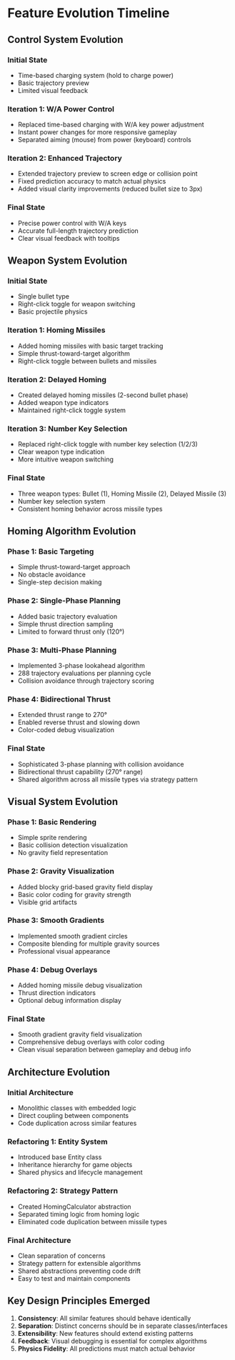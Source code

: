 # Feature Evolution Timeline

## Control System Evolution

### Initial State
- Time-based charging system (hold to charge power)
- Basic trajectory preview
- Limited visual feedback

### Iteration 1: W/A Power Control
- Replaced time-based charging with W/A key power adjustment
- Instant power changes for more responsive gameplay
- Separated aiming (mouse) from power (keyboard) controls

### Iteration 2: Enhanced Trajectory
- Extended trajectory preview to screen edge or collision point
- Fixed prediction accuracy to match actual physics
- Added visual clarity improvements (reduced bullet size to 3px)

### Final State
- Precise power control with W/A keys
- Accurate full-length trajectory prediction
- Clear visual feedback with tooltips

## Weapon System Evolution

### Initial State
- Single bullet type
- Right-click toggle for weapon switching
- Basic projectile physics

### Iteration 1: Homing Missiles
- Added homing missiles with basic target tracking
- Simple thrust-toward-target algorithm
- Right-click toggle between bullets and missiles

### Iteration 2: Delayed Homing
- Created delayed homing missiles (2-second bullet phase)
- Added weapon type indicators
- Maintained right-click toggle system

### Iteration 3: Number Key Selection
- Replaced right-click toggle with number key selection (1/2/3)
- Clear weapon type indication
- More intuitive weapon switching

### Final State
- Three weapon types: Bullet (1), Homing Missile (2), Delayed Missile (3)
- Number key selection system
- Consistent homing behavior across missile types

## Homing Algorithm Evolution

### Phase 1: Basic Targeting
- Simple thrust-toward-target approach
- No obstacle avoidance
- Single-step decision making

### Phase 2: Single-Phase Planning
- Added basic trajectory evaluation
- Simple thrust direction sampling
- Limited to forward thrust only (120°)

### Phase 3: Multi-Phase Planning
- Implemented 3-phase lookahead algorithm
- 288 trajectory evaluations per planning cycle
- Collision avoidance through trajectory scoring

### Phase 4: Bidirectional Thrust
- Extended thrust range to 270°
- Enabled reverse thrust and slowing down
- Color-coded debug visualization

### Final State
- Sophisticated 3-phase planning with collision avoidance
- Bidirectional thrust capability (270° range)
- Shared algorithm across all missile types via strategy pattern

## Visual System Evolution

### Phase 1: Basic Rendering
- Simple sprite rendering
- Basic collision detection visualization
- No gravity field representation

### Phase 2: Gravity Visualization
- Added blocky grid-based gravity field display
- Basic color coding for gravity strength
- Visible grid artifacts

### Phase 3: Smooth Gradients
- Implemented smooth gradient circles
- Composite blending for multiple gravity sources
- Professional visual appearance

### Phase 4: Debug Overlays
- Added homing missile debug visualization
- Thrust direction indicators
- Optional debug information display

### Final State
- Smooth gradient gravity field visualization
- Comprehensive debug overlays with color coding
- Clean visual separation between gameplay and debug info

## Architecture Evolution

### Initial Architecture
- Monolithic classes with embedded logic
- Direct coupling between components
- Code duplication across similar features

### Refactoring 1: Entity System
- Introduced base Entity class
- Inheritance hierarchy for game objects
- Shared physics and lifecycle management

### Refactoring 2: Strategy Pattern
- Created HomingCalculator abstraction
- Separated timing logic from homing logic
- Eliminated code duplication between missile types

### Final Architecture
- Clean separation of concerns
- Strategy pattern for extensible algorithms
- Shared abstractions preventing code drift
- Easy to test and maintain components

## Key Design Principles Emerged

1. **Consistency**: All similar features should behave identically
2. **Separation**: Distinct concerns should be in separate classes/interfaces
3. **Extensibility**: New features should extend existing patterns
4. **Feedback**: Visual debugging is essential for complex algorithms
5. **Physics Fidelity**: All predictions must match actual behavior